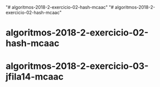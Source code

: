 "# algoritmos-2018-2-exercicio-02-hash-mcaac" 
"# algoritmos-2018-2-exercicio-02-hash-mcaac" 
# algoritmos-2018-2-exercicio-02-hash-mcaac
# algoritmos-2018-2-exercicio-03-jfila14-mcaac

